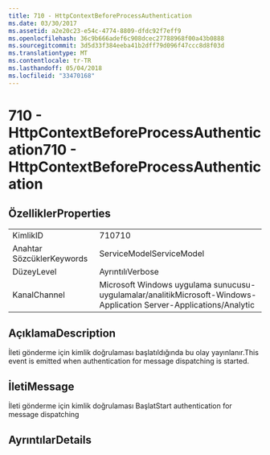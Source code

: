 ```yaml
---
title: 710 - HttpContextBeforeProcessAuthentication
ms.date: 03/30/2017
ms.assetid: a2e20c23-e54c-4774-8809-dfdc92f7eff9
ms.openlocfilehash: 36c9b666adef6c908dcec27788968f00a43b0888
ms.sourcegitcommit: 3d5d33f384eeba41b2dff79d096f47ccc8d8f03d
ms.translationtype: MT
ms.contentlocale: tr-TR
ms.lasthandoff: 05/04/2018
ms.locfileid: "33470168"
---
```

# <a name="710---httpcontextbeforeprocessauthentication"></a><span data-ttu-id="31d2a-102">710 - HttpContextBeforeProcessAuthentication</span><span class="sxs-lookup"><span data-stu-id="31d2a-102">710 - HttpContextBeforeProcessAuthentication</span></span>
## <a name="properties"></a><span data-ttu-id="31d2a-103">Özellikler</span><span class="sxs-lookup"><span data-stu-id="31d2a-103">Properties</span></span>  
  
|||  
|-|-|  
|<span data-ttu-id="31d2a-104">Kimlik</span><span class="sxs-lookup"><span data-stu-id="31d2a-104">ID</span></span>|<span data-ttu-id="31d2a-105">710</span><span class="sxs-lookup"><span data-stu-id="31d2a-105">710</span></span>|  
|<span data-ttu-id="31d2a-106">Anahtar Sözcükler</span><span class="sxs-lookup"><span data-stu-id="31d2a-106">Keywords</span></span>|<span data-ttu-id="31d2a-107">ServiceModel</span><span class="sxs-lookup"><span data-stu-id="31d2a-107">ServiceModel</span></span>|  
|<span data-ttu-id="31d2a-108">Düzey</span><span class="sxs-lookup"><span data-stu-id="31d2a-108">Level</span></span>|<span data-ttu-id="31d2a-109">Ayrıntılı</span><span class="sxs-lookup"><span data-stu-id="31d2a-109">Verbose</span></span>|  
|<span data-ttu-id="31d2a-110">Kanal</span><span class="sxs-lookup"><span data-stu-id="31d2a-110">Channel</span></span>|<span data-ttu-id="31d2a-111">Microsoft Windows uygulama sunucusu-uygulamalar/analitik</span><span class="sxs-lookup"><span data-stu-id="31d2a-111">Microsoft-Windows-Application Server-Applications/Analytic</span></span>|  
  
## <a name="description"></a><span data-ttu-id="31d2a-112">Açıklama</span><span class="sxs-lookup"><span data-stu-id="31d2a-112">Description</span></span>  
 <span data-ttu-id="31d2a-113">İleti gönderme için kimlik doğrulaması başlatıldığında bu olay yayınlanır.</span><span class="sxs-lookup"><span data-stu-id="31d2a-113">This event is emitted when authentication for message dispatching is started.</span></span>  
  
## <a name="message"></a><span data-ttu-id="31d2a-114">İleti</span><span class="sxs-lookup"><span data-stu-id="31d2a-114">Message</span></span>  
 <span data-ttu-id="31d2a-115">İleti gönderme için kimlik doğrulaması Başlat</span><span class="sxs-lookup"><span data-stu-id="31d2a-115">Start authentication for message dispatching</span></span>  
  
## <a name="details"></a><span data-ttu-id="31d2a-116">Ayrıntılar</span><span class="sxs-lookup"><span data-stu-id="31d2a-116">Details</span></span>
